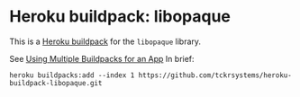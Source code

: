 # Heroku buildpack: libopaque

This is a [Heroku buildpack](http://devcenter.heroku.com/articles/buildpacks) for the `libopaque` library.

See [Using Multiple Buildpacks for an App](https://devcenter.heroku.com/articles/using-multiple-buildpacks-for-an-app) In brief:

    heroku buildpacks:add --index 1 https://github.com/tckrsystems/heroku-buildpack-libopaque.git